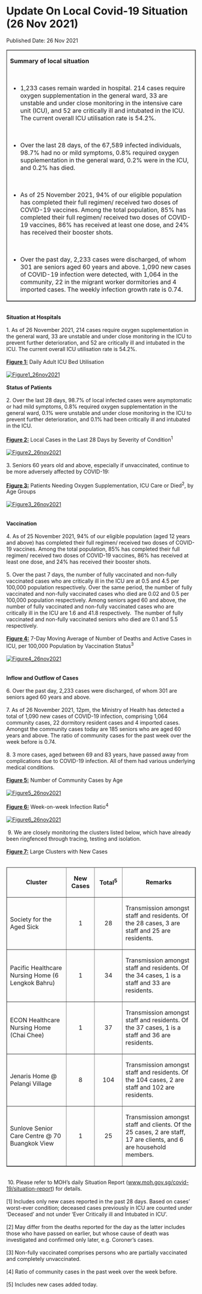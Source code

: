 <html>
    <meta http-equiv="Content-Type" content="text/html; charset=utf-8"/>
    <meta charset="utf-8"/>
    <title>Update On Local Covid-19 Situation (26 Nov 2021) </title>
    <body><h1>Update On Local Covid-19 Situation (26 Nov 2021) </h1>
    <p>Published Date: 26 Nov 2021</p> <table border="1" cellspacing="0" cellpadding="0" width="908"> <tbody><tr> <td width="908" valign="top"> <p><strong>Summary of local situation </strong></p> <p>&nbsp;</p> <ul><li>1,233 cases remain warded in hospital. 214 cases require oxygen supplementation in the general ward, 33 are unstable and under close monitoring in the intensive care unit (ICU), and 52 are critically ill and intubated in the ICU. The current overall ICU utilisation rate is 54.2%. <p>&nbsp;</p></li><li>Over the last 28 days, of the 67,589 infected individuals, 98.7% had no or mild symptoms, 0.8% required oxygen supplementation in the general ward, 0.2% were in the ICU, and 0.2% has died. <p>&nbsp;</p></li><li>As of 25 November 2021, 94% of our eligible population has completed their full regimen/ received two doses of COVID-19 vaccines. Among the total population, 85% has completed their full regimen/ received two doses of COVID-19 vaccines, 86% has received at least one dose, and 24% has received their booster shots. <p>&nbsp;</p></li><li>Over the past day, 2,233 cases were discharged, of whom 301 are seniors aged 60 years and above. 1,090 new cases of COVID-19 infection were detected, with 1,064 in the community, 22 in the migrant worker dormitories and 4 imported cases. The weekly infection growth rate is 0.74. </li></ul> </td> </tr> </tbody></table><br><strong>Situation at Hospitals</strong><br><br>1. As of 26 November 2021, 214 cases require oxygen supplementation in the general ward, 33 are unstable and under close monitoring in the ICU to prevent further deterioration, and 52 are critically ill and intubated in the ICU. The current overall ICU utilisation rate is 54.2%.<br><br><strong><span style="text-decoration: underline;">Figure 1:</span></strong> Daily Adult ICU Bed Utilisation<br><div><br></div><a href="/images/librariesprovider5/covid-19-chart-(pr)/figure1_26nov2021.png?sfvrsn=5e74f9bf_0"><img src="/images/librariesprovider5/covid-19-chart-(pr)/figure1_26nov2021.png?sfvrsn=5e74f9bf_0" data-displaymode="Original" alt="Figure1_26nov2021" title="Figure1_26nov2021" data-openoriginalimageonclick="true"></a><br><br><strong>Status of Patients</strong><br><br>2. Over the last 28 days, 98.7% of local infected cases were asymptomatic or had mild symptoms, 0.8% required oxygen supplementation in the general ward, 0.1% were unstable and under close monitoring in the ICU to prevent further deterioration, and 0.1% had been critically ill and intubated in the ICU.&nbsp;<br><br><strong><span style="text-decoration: underline;">Figure 2:</span></strong> Local Cases in the Last 28 Days by Severity of Condition<sup>1&nbsp;</sup> &nbsp;<br><div><br></div><a href="/images/librariesprovider5/covid-19-chart-(pr)/figure2_26nov2021.png?sfvrsn=a953c992_0"><img src="/images/librariesprovider5/covid-19-chart-(pr)/figure2_26nov2021.png?sfvrsn=a953c992_0" data-displaymode="Original" alt="Figure2_26nov2021" title="Figure2_26nov2021" data-openoriginalimageonclick="true"></a><br><br>3. Seniors 60 years old and above, especially if unvaccinated, continue to be more adversely affected by COVID-19:&nbsp;<br><br><strong><span style="text-decoration: underline;">Figure 3:</span></strong> Patients Needing Oxygen Supplementation, ICU Care or Died<sup>2</sup>, by Age Groups<br><div><br><a href="/images/librariesprovider5/covid-19-chart-(pr)/figure3_26nov2021.png?sfvrsn=6ec30b04_0"><img src="/images/librariesprovider5/covid-19-chart-(pr)/figure3_26nov2021.png?sfvrsn=6ec30b04_0" data-displaymode="Original" alt="Figure3_26nov2021" title="Figure3_26nov2021" data-openoriginalimageonclick="true"></a><br><br><br></div><strong>Vaccination&nbsp;</strong><br><br>4. As of 25 November 2021, 94% of our eligible population (aged 12 years and above) has completed their full regimen/ received two doses of COVID-19 vaccines. Among the total population, 85% has completed their full regimen/ received two doses of COVID-19 vaccines, 86% has received at least one dose, and 24% has received their booster shots.&nbsp;<br><br>5. Over the past 7 days, the number of fully vaccinated and non-fully vaccinated cases who are critically ill in the ICU are at 0.5 and 4.5 per 100,000 population respectively. Over the same period, the number of fully vaccinated and non-fully vaccinated cases who died are 0.02 and 0.5 per 100,000 population respectively. Among seniors aged 60 and above, the number of fully vaccinated and non-fully vaccinated cases who are critically ill in the ICU are 1.6 and 41.8 respectively.&nbsp; The number of fully vaccinated and non-fully vaccinated seniors who died are 0.1 and 5.5 respectively.&nbsp;<br><br><strong><span style="text-decoration: underline;">Figure 4:</span></strong> 7-Day Moving Average of Number of Deaths and Active Cases in ICU, per 100,000 Population by Vaccination Status<sup>3</sup>&nbsp; &nbsp;<br><div><br></div><a href="/images/librariesprovider5/covid-19-chart-(pr)/figure4_26nov2021.png?sfvrsn=11e9c5ce_0"><img src="/images/librariesprovider5/covid-19-chart-(pr)/figure4_26nov2021.png?sfvrsn=11e9c5ce_0" data-displaymode="Original" alt="Figure4_26nov2021" title="Figure4_26nov2021" data-openoriginalimageonclick="true"></a><br><br><br><strong>Inflow and Outflow of Cases</strong><br><br>6. Over the past day, 2,233 cases were discharged, of whom 301 are seniors aged 60 years and above.&nbsp;<br><br>7. As of 26 November 2021, 12pm, the Ministry of Health has detected a total of 1,090 new cases of COVID-19 infection, comprising 1,064 community cases, 22 dormitory resident cases and 4 imported cases. Amongst the community cases today are 185 seniors who are aged 60 years and above. The ratio of community cases for the past week over the week before is 0.74.<br><br>8. 3 more cases, aged between 69 and 83 years, have passed away from complications due to COVID-19 infection. All of them had various underlying medical conditions.&nbsp;<br><br><strong><span style="text-decoration: underline;">Figure 5:</span></strong> Number of Community Cases by Age<br><div><br></div><a href="/images/librariesprovider5/covid-19-chart-(pr)/figure5_26nov2021.png?sfvrsn=ce200b20_0"><img src="/images/librariesprovider5/covid-19-chart-(pr)/figure5_26nov2021.png?sfvrsn=ce200b20_0" data-displaymode="Original" alt="Figure5_26nov2021" title="Figure5_26nov2021" data-openoriginalimageonclick="true"></a><br><br><strong><span style="text-decoration: underline;">Figure 6:</span></strong> Week-on-week Infection Ratio<sup>4</sup><br><br><a href="/images/librariesprovider5/covid-19-chart-(pr)/figure6_26nov2021.png?sfvrsn=76fa2df9_0"><img src="/images/librariesprovider5/covid-19-chart-(pr)/figure6_26nov2021.png?sfvrsn=76fa2df9_0" data-displaymode="Original" alt="Figure6_26nov2021" title="Figure6_26nov2021" data-openoriginalimageonclick="true"></a><br><br>&nbsp;9. We are closely monitoring the clusters listed below, which have already been ringfenced through tracing, testing and isolation.<br><br><strong><span style="text-decoration: underline;">Figure 7:</span></strong> Large Clusters with New Cases<br><div><br></div><table border="1" cellspacing="0" cellpadding="0" width="909"> <thead> <tr> <td width="323"> <p align="center"><strong>Cluster</strong></p> </td> <td width="87"> <p align="center"><strong>New Cases</strong></p> </td> <td width="86"> <p align="center"><strong>Total<sup>5</sup></strong></p> </td> <td width="414"> <p align="center"><strong>Remarks</strong></p> </td> </tr> </thead> <tbody><tr> <td width="323"> <p>Society for the Aged Sick</p> </td> <td width="87"> <p align="center">1</p> </td> <td width="86"> <p align="center">28</p> </td> <td width="414"> <p>Transmission amongst staff and residents. Of the 28 cases, 3 are staff and 25 are residents.</p> </td> </tr> <tr> <td width="323"> <p>Pacific Healthcare Nursing Home (6 Lengkok Bahru) </p> </td> <td width="87"> <p align="center">1</p> </td> <td width="86"> <p align="center">34</p> </td> <td width="414"> <p>Transmission amongst staff and residents. Of the 34 cases, 1 is a staff and 33 are residents. </p> </td> </tr> <tr> <td width="323"> <p>ECON Healthcare Nursing Home (Chai Chee)</p> </td> <td width="87"> <p align="center">1</p> </td> <td width="86"> <p align="center">37</p> </td> <td width="414"> <p>Transmission amongst staff and residents. Of the 37 cases, 1 is a staff and 36 are residents.</p> </td> </tr> <tr> <td width="323"> <p>Jenaris Home @ Pelangi Village</p> </td> <td width="87"> <p align="center">8</p> </td> <td width="86"> <p align="center">104</p> </td> <td width="414"> <p>Transmission amongst staff and residents. Of the 104 cases, 2 are staff and 102 are residents.</p> </td> </tr> <tr> <td width="323"> <p>Sunlove Senior Care Centre @ 70 Buangkok View</p> </td> <td width="87"> <p align="center">1</p> </td> <td width="86"> <p align="center">25</p> </td> <td width="414"> <p>Transmission amongst staff and clients. Of the 25 cases, 2 are staff, 17 are clients, and 6 are household members.</p> </td> </tr> </tbody></table> <div><br clear="all"> <div id="ftn1">&nbsp;10. Please refer to MOH’s daily Situation Report (<a href="https://covidsitrep.moh.gov.sg/" title="" class="" target="">www.moh.gov.sg/covid-19/situation-report</a>) for details.&nbsp;</div> </div><br>[1]&nbsp;Includes only new cases reported in the past 28 days. Based on cases’ worst-ever condition; deceased cases previously in ICU are counted under ‘Deceased’ and not under ‘Ever Critically ill and Intubated in ICU’.<br><br>[2]&nbsp;May differ from the deaths reported for the day as the latter includes those who have passed on earlier, but whose cause of death was investigated and confirmed only later, e.g. Coroner’s cases.<br><br>[3]&nbsp;Non-fully vaccinated comprises persons who are partially vaccinated and completely unvaccinated.<br><br>[4]&nbsp;Ratio of community cases in the past week over the week before.<br><br>[5]&nbsp;Includes new cases added today.<br></body>
</html>